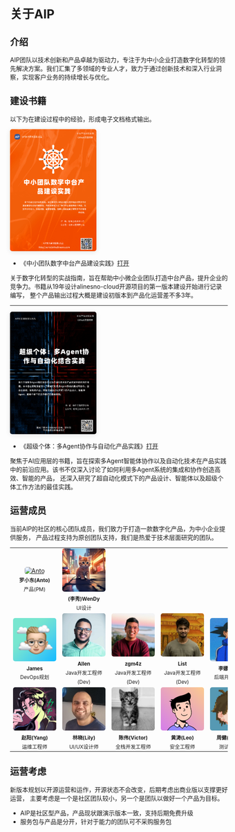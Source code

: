 # 关于AIP

## 介绍

AIP团队以技术创新和产品卓越为驱动力，专注于为中小企业打造数字化转型的领先解决方案。我们汇集了多领域的专业人才，致力于通过创新技术和深入行业洞察，实现客户业务的持续增长与优化。

## 建设书籍

以下为在建设过程中的经验，形成电子文档格式输出。

<img src="/book/book-cover.png" style="
    width: 200px;
    border-radius: 5px;
    box-shadow: 0 2px 12px 0 rgba(0,0,0,.1);
">

- 《中小团队数字中台产品建设实践》[打开](http://alinesno-book.linesno.com/book/)

关于数字化转型的实战指南，旨在帮助中小微企业团队打造中台产品，提升企业的竞争力。书籍从19年设计alinesno-cloud开源项目的第一版本建设开始进行记录编写，
整个产品输出过程大概是建设初版本到产品化运营差不多3年。

---

<img src="/book/book-cover_2.png" style="
    width: 200px;
    border-radius: 5px;
    box-shadow: 0 2px 12px 0 rgba(0,0,0,.1);
">

- 《超级个体：多Agent协作与自动化产品实践》[打开](http://alinesno-agent.linesno.com/book/)

聚焦于AI应用层的书籍，旨在探索多Agent智能体协作以及自动化技术在产品实践中的前沿应用。该书不仅深入讨论了如何利用多Agent系统的集成和协作创造高效、智能的产品，
还深入研究了超自动化模式下的产品设计、智能体以及超级个体工作方法的最佳实践。

## 运营成员

当前AIP的社区的核心团队成员，我们致力于打造一款数字化产品，为中小企业提供服务， 产品过程支持为原创团队支持，我们是热爱于技术层面研究的团队。


<table class="contributor-table">
   <tbody>
      <tr>
         <td align="center">
            <a href="https://github.com/alinesno-infrastructure">
               <img src="https://avatars.githubusercontent.com/u/9816972?v=4" width="100px;" style="border-radius:5px;max-width:none !important" alt="Anto" />
            </a>
            <br />
            <sub>
               <b>罗小东(Anto)</b>
            </sub>
            <br />
            <sub>产品(PM)</sub>
         </td>
         <td align="center">
            <a href="https://github.com/alinesno-infrastructure">
               <img src="/assets/avatars/team-2.png" width="100px;" style="border-radius:5px;max-width:none !important" alt="WenDy" />
            </a>
            <br />
            <sub>
               <b>(李秀)WenDy</b>
            </sub>
            <br />
            <sub>UI设计</sub>
         </td>
      </tr>
      <tr>
         <td align="center">
            <a href="https://github.com/alinesno-infrastructure">
               <img src="/assets/avatars/team-3.png" width="100px;" style="border-radius:5px;max-width:none !important" alt="James" />
            </a>
            <br />
            <sub>
               <b>James</b>
            </sub>
            <br />
            <sub>DevOps规划</sub>
         </td>
         <td align="center">
            <a href="https://github.com/alinesno-infrastructure">
               <img src="/assets/avatars/team-4.jpeg" width="100px;" style="border-radius:5px;max-width:none !important" alt="Allen" />
            </a>
            <br />
            <sub>
               <b>Allen</b>
            </sub>
            <br />
            <sub>Java开发工程师(Dev)</sub>
         </td>
         <td align="center">
            <a href="https://github.com/alinesno-infrastructure">
               <img src="/assets/avatars/team-5.jpeg" width="100px;" style="border-radius:5px;max-width:none !important" alt="zgm4z" />
            </a>
            <br />
            <sub>
               <b>zgm4z</b>
            </sub>
            <br />
            <sub>Java开发工程师(Dev)</sub>
         </td>
         <td align="center">
            <a href="https://github.com/alinesno-infrastructure">
               <img src="/assets/avatars/team-6.png" width="100px;" style="border-radius:5px;max-width:none !important" alt="List" />
            </a>
            <br />
            <sub>
               <b>List</b>
            </sub>
            <br />
            <sub>Java开发工程师(Dev)</sub>
         </td>
         <td align="center">
            <a href="https://github.com/alinesno-infrastructure">
               <img src="/assets/avatars/team-17.jpeg" width="100px;" style="border-radius:5px;max-width:none !important" alt="李娜(Allen)" />
            </a>
            <br />
            <sub>
               <b>李娜(Allen)</b>
            </sub>
            <br />
            <sub>后端开发工程师</sub>
         </td>
         <td align="center">
            <a href="https://github.com/alinesno-infrastructure">
               <img src="/assets/avatars/team-8.jpeg" width="100px;" style="border-radius:5px;max-width:none !important" alt="王磊(Levi)" />
            </a>
            <br />
            <sub>
               <b>王磊(Levi)</b>
            </sub>
            <br />
            <sub>数据开发工程师</sub>
         </td>
         <td align="center">
            <a href="https://github.com/alinesno-infrastructure">
               <img src="/assets/avatars/team-10.jpeg" width="100px;" style="border-radius:5px;max-width:none !important" alt="张婷(Tina)" />
            </a>
            <br />
            <sub>
               <b>张婷(Tina)</b>
            </sub>
            <br />
            <sub>智能服务工程师</sub>
         </td>
         <td align="center">
            <a href="https://github.com/alinesno-infrastructure">
               <img src="/assets/avatars/team-9.jpeg" width="100px;" style="border-radius:5px;max-width:none !important" alt="梁明树(Nina)" />
            </a>
            <br />
            <sub>
               <b>梁明树(Nina)</b>
            </sub>
            <br />
            <sub>前端开发工程师</sub>
         </td>
      </tr>
      <tr>
         <td align="center">
            <a href="https://github.com/alinesno-infrastructure">
               <img src="/assets/avatars/team-11.jpeg" width="100px;" style="border-radius:5px;max-width:none !important" alt="赵阳(Yang)" />
            </a>
            <br />
            <sub>
               <b>赵阳(Yang)</b>
            </sub>
            <br />
            <sub>运维工程师</sub>
         </td>
         <td align="center">
            <a href="https://github.com/alinesno-infrastructure">
               <img src="/assets/avatars/team-12.jpeg" width="100px;" style="border-radius:5px;max-width:none !important" alt="林晓(Lily)" />
            </a>
            <br />
            <sub>
               <b>林晓(Lily)</b>
            </sub>
            <br />
            <sub>UI/UX设计师</sub>
         </td>
         <td align="center">
            <a href="https://github.com/alinesno-infrastructure">
               <img src="/assets/avatars/team-13.jpeg" width="100px;" style="border-radius:5px;max-width:none !important" alt="陈伟(Victor)" />
            </a>
            <br />
            <sub>
               <b>陈伟(Victor)</b>
            </sub>
            <br />
            <sub>全栈开发工程师</sub>
         </td>
         <td align="center">
            <a href="https://github.com/alinesno-infrastructure">
               <img src="/assets/avatars/team-14.png" width="100px;" style="border-radius:5px;max-width:none !important" alt="黄涛(Leo)" />
            </a>
            <br />
            <sub>
               <b>黄涛(Leo)</b>
            </sub>
            <br />
            <sub>安全工程师</sub>
         </td>
         <td align="center">
            <a href="https://github.com/alinesno-infrastructure">
               <img src="/assets/avatars/team-18.jpeg" width="100px;" style="border-radius:5px;max-width:none !important" alt="周健(James)" />
            </a>
            <br />
            <sub>
               <b>周健(James)</b>
            </sub>
            <br />
            <sub>测试工程师</sub>
         </td>
         <td align="center">
            <a href="https://github.com/alinesno-infrastructure">
               <img src="/assets/avatars/team-19.jpeg" width="100px;" style="border-radius:5px;max-width:none !important" alt="李伟(Michael)" />
            </a>
            <br />
            <sub>
               <b>李伟(Michael)</b>
            </sub>
            <br />
            <sub>系统架构师</sub>
         </td>
         <td align="center">
            <a href="https://github.com/alinesno-infrastructure">
               <img src="/assets/avatars/team-20.png" width="100px;" style="border-radius:5px;max-width:none !important" alt="王明(AllenQin)" />
            </a>
            <br />
            <sub>
               <b>王明(AllenQin)</b>
            </sub>
            <br />
            <sub>技术架构师</sub>
         </td>
      </tr>
   </tbody>
</table>

## 运营考虑

新版本规划以开源运营和运作，开源状态不会改变，后期考虑出商业版以支撑更好运营，
主要考虑是一个是社区团队较小，另一个是团队以做好一个产品为目标。

- AIP是社区型产品，产品现状跟演示版本一致，支持后期免费升级
- 服务包与产品是分开，针对于能力的团队可不采购服务包

